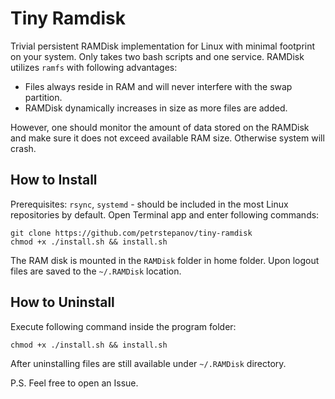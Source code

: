 Tiny Ramdisk
============

Trivial persistent RAMDisk implementation for Linux with minimal footprint on your system. Only takes two bash scripts and one service. RAMDisk utilizes `ramfs` with following advantages: 

* Files always reside in RAM and will never interfere with the swap partition.
* RAMDisk dynamically increases in size as more files are added.
  
However, one should monitor the amount of data stored on the RAMDisk and make sure it does not exceed available RAM size. Otherwise system will crash.

How to Install
--------------

Prerequisites: `rsync`, `systemd` - should be included in the most Linux repositories by default. Open Terminal app and enter following commands:

```
git clone https://github.com/petrstepanov/tiny-ramdisk
chmod +x ./install.sh && install.sh
```

The RAM disk is mounted in the `RAMDisk` folder in home folder. Upon logout files are saved to the `~/.RAMDisk` location.

How to Uninstall
----------------

Execute following command inside the program folder:

```
chmod +x ./install.sh && install.sh
```

After uninstalling files are still available under `~/.RAMDisk` directory. 

P.S. Feel free to open an Issue.
